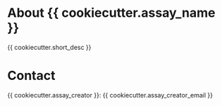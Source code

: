 # About {{ cookiecutter.assay_name }}
{{ cookiecutter.short_desc }}
# Contact
{{ cookiecutter.assay_creator }}: {{ cookiecutter.assay_creator_email }}

